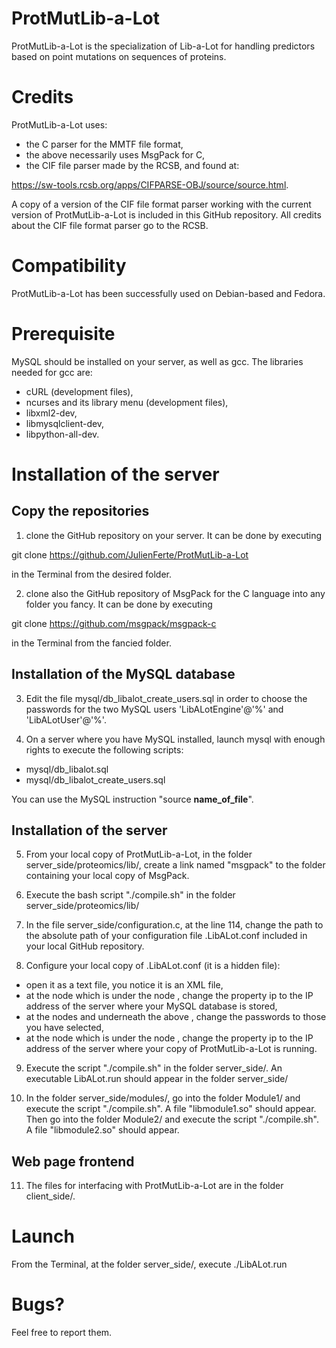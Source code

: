 # ProtMutLib-a-Lot
ProtMutLib-a-Lot is the specialization of Lib-a-Lot for handling predictors based on point mutations on sequences of proteins.

# Credits

ProtMutLib-a-Lot uses:

- the C parser for the MMTF file format,
- the above necessarily uses MsgPack for C,
- the CIF file parser made by the RCSB, and found at:

https://sw-tools.rcsb.org/apps/CIFPARSE-OBJ/source/source.html.

A copy of a version of the CIF file format parser working with the current version of ProtMutLib-a-Lot is included in this GitHub repository. All credits about the CIF file format parser go to the RCSB.

# Compatibility

ProtMutLib-a-Lot has been successfully used on Debian-based and Fedora.

# Prerequisite

MySQL should be installed on your server, as well as gcc.
The libraries needed for gcc are:
- cURL (development files),
- ncurses and its library menu (development files),
- libxml2-dev,
- libmysqlclient-dev,
- libpython-all-dev.

# Installation of the server

## Copy the repositories

1) clone the GitHub repository on your server. It can be done by executing

git clone https://github.com/JulienFerte/ProtMutLib-a-Lot

in the Terminal from the desired folder.

2) clone also the GitHub repository of MsgPack for the C language into any folder you fancy. It can be done by executing

git clone https://github.com/msgpack/msgpack-c

in the Terminal from the fancied folder.

## Installation of the MySQL database

3) Edit the file mysql/db_libalot_create_users.sql in order to choose the passwords for the two MySQL users 'LibALotEngine'@'%' and 'LibALotUser'@'%'.

4) On a server where you have MySQL installed, launch mysql with enough rights to execute the following scripts:
- mysql/db_libalot.sql
- mysql/db_libalot_create_users.sql

You can use the MySQL instruction "source __name_of_file__".

## Installation of the server

5) From your local copy of ProtMutLib-a-Lot, in the folder server_side/proteomics/lib/, create a link named "msgpack" to the folder containing your local copy of MsgPack.

6) Execute the bash script "./compile.sh" in the folder server_side/proteomics/lib/

7) In the file server_side/configuration.c, at the line 114, change the path to the absolute path of your configuration file .LibALot.conf included in your local GitHub repository.

8) Configure your local copy of .LibALot.conf (it is a hidden file):

- open it as a text file, you notice it is an XML file,
- at the node <mysql> which is under the node <servers>, change the property ip to the IP address of the server where your MySQL database is stored,
- at the nodes <client> and <engine> underneath the above <mysql>, change the passwords to those you have selected,
- at the node <core> which is under the node <servers>, change the property ip to the IP address of the server where your copy of ProtMutLib-a-Lot is running.

9) Execute the script "./compile.sh" in the folder server_side/. An executable LibALot.run should appear in the folder server_side/

10) In the folder server_side/modules/, go into the folder Module1/ and execute the script "./compile.sh". A file "libmodule1.so" should appear.
Then go into the folder Module2/ and execute the script "./compile.sh". A file "libmodule2.so" should appear.

## Web page frontend

11) The files for interfacing with ProtMutLib-a-Lot are in the folder client_side/.

# Launch

From the Terminal, at the folder server_side/, execute ./LibALot.run

# Bugs?

Feel free to report them.
